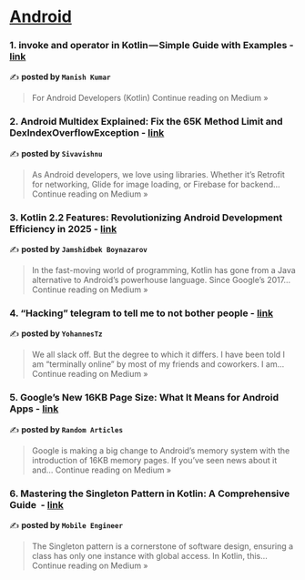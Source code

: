 
<h1><a href=https://medium.com/tag/android/recommended target="_blank" rel="noopener noreferrer">Android</a></h1>
<h3>1. invoke and operator in Kotlin — Simple Guide with Examples - <a href="https://medium.com/@manishkumar_75473/invoke-and-operator-in-kotlin-simple-guide-with-examples-a789677d1d3b?source=rss------android-5" target="_blank" rel="noopener noreferrer">link</a></h3>

✍️ **posted by `Manish Kumar`**

<blockquote>For Android Developers (Kotlin)
Continue reading on Medium »</blockquote>

<h3>2. Android Multidex Explained: Fix the 65K Method Limit and DexIndexOverflowException - <a href="https://medium.com/@sivavishnu0705/android-multidex-explained-fix-the-65k-method-limit-and-dexindexoverflowexception-c1c011708ce2?source=rss------android-5" target="_blank" rel="noopener noreferrer">link</a></h3>

✍️ **posted by `Sivavishnu`**

<blockquote>As Android developers, we love using libraries. Whether it’s Retrofit for networking, Glide for image loading, or Firebase for backend…
Continue reading on Medium »</blockquote>

<h3>3. Kotlin 2.2 Features: Revolutionizing Android Development Efficiency in 2025 - <a href="https://jamshidbekboynazarov.medium.com/kotlin-2-2-features-revolutionizing-android-development-efficiency-in-2025-7e0e73416b54?source=rss------android-5" target="_blank" rel="noopener noreferrer">link</a></h3>

✍️ **posted by `Jamshidbek Boynazarov`**

<blockquote>In the fast-moving world of programming, Kotlin has gone from a Java alternative to Android’s powerhouse language. Since Google’s 2017…
Continue reading on Medium »</blockquote>

<h3>4. “Hacking” telegram to tell me to not bother people - <a href="https://medium.com/@yohannesTz/hacking-telegram-to-tell-me-to-not-bother-people-eb70fc309c37?source=rss------android-5" target="_blank" rel="noopener noreferrer">link</a></h3>

✍️ **posted by `YohannesTz`**

<blockquote>We all slack off. But the degree to which it differs. I have been told I am “terminally online” by most of my friends and coworkers. I am…
Continue reading on Medium »</blockquote>

<h3>5. Google’s New 16KB Page Size: What It Means for Android Apps - <a href="https://medium.com/@yogxworld/googles-new-16kb-page-size-what-it-means-for-android-apps-6d9ddb58d52f?source=rss------android-5" target="_blank" rel="noopener noreferrer">link</a></h3>

✍️ **posted by `Random Articles`**

<blockquote>Google is making a big change to Android’s memory system with the introduction of 16KB memory pages. If you’ve seen news about it and…
Continue reading on Medium »</blockquote>

<h3>6.  Mastering the Singleton Pattern in Kotlin: A Comprehensive Guide ️ - <a href="https://mobile-engineer.medium.com/mastering-the-singleton-pattern-in-kotlin-a-comprehensive-guide-%EF%B8%8F-19cf59586376?source=rss------android-5" target="_blank" rel="noopener noreferrer">link</a></h3>

✍️ **posted by `Mobile Engineer`**

<blockquote>The Singleton pattern is a cornerstone of software design, ensuring a class has only one instance with global access. In Kotlin, this…
Continue reading on Medium »</blockquote>

